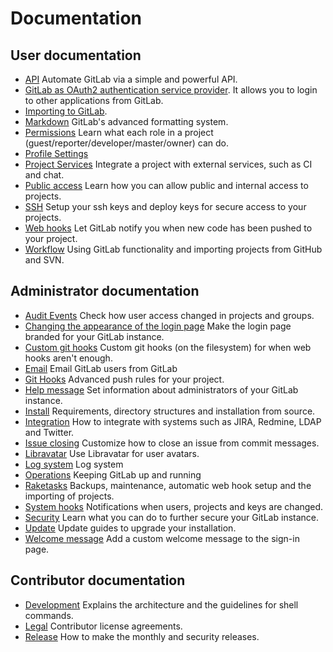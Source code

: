 # Documentation

## User documentation

- [API](api/README.md) Automate GitLab via a simple and powerful API.
- [GitLab as OAuth2 authentication service provider](integration/oauth_provider.md). It allows you to login to other applications from GitLab.
- [Importing to GitLab](workflow/importing/README.md).
- [Markdown](markdown/markdown.md) GitLab's advanced formatting system.
- [Permissions](permissions/permissions.md) Learn what each role in a project (guest/reporter/developer/master/owner) can do.
- [Profile Settings](profile/README.md)
- [Project Services](project_services/project_services.md) Integrate a project with external services, such as CI and chat.
- [Public access](public_access/public_access.md) Learn how you can allow public and internal access to projects.
- [SSH](ssh/README.md) Setup your ssh keys and deploy keys for secure access to your projects.
- [Web hooks](web_hooks/web_hooks.md) Let GitLab notify you when new code has been pushed to your project.
- [Workflow](workflow/README.md) Using GitLab functionality and importing projects from GitHub and SVN.

## Administrator documentation

- [Audit Events](administration/audit_events.md) Check how user access changed in projects and groups.
- [Changing the appearance of the login page](customization/branded_login_page.md) Make the login page branded for your GitLab instance.
- [Custom git hooks](hooks/custom_hooks.md) Custom git hooks (on the filesystem) for when web hooks aren't enough.
- [Email](tools/email.md) Email GitLab users from GitLab
- [Git Hooks](git_hooks/git_hooks.md) Advanced push rules for your project.
- [Help message](customization/help_message.md) Set information about administrators of your GitLab instance.
- [Install](install/README.md) Requirements, directory structures and installation from source.
- [Integration](integration/README.md) How to integrate with systems such as JIRA, Redmine, LDAP and Twitter.
- [Issue closing](customization/issue_closing.md) Customize how to close an issue from commit messages.
- [Libravatar](customization/libravatar.md) Use Libravatar for user avatars.
- [Log system](logs/logs.md) Log system
- [Operations](operations/README.md) Keeping GitLab up and running
- [Raketasks](raketasks/README.md) Backups, maintenance, automatic web hook setup and the importing of projects.
- [System hooks](system_hooks/system_hooks.md) Notifications when users, projects and keys are changed.
- [Security](security/README.md) Learn what you can do to further secure your GitLab instance.
- [Update](update/README.md) Update guides to upgrade your installation.
- [Welcome message](customization/welcome_message.md) Add a custom welcome message to the sign-in page.

## Contributor documentation

- [Development](development/README.md) Explains the architecture and the guidelines for shell commands.
- [Legal](legal/README.md) Contributor license agreements.
- [Release](release/README.md) How to make the monthly and security releases.
